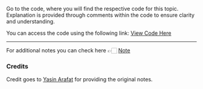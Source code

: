 Go to the code, where you will find the respective code for this topic. Explanation is provided through comments within the code to ensure clarity and understanding.

You can access the code using the following link:
[View Code Here]()

---
For additional notes you can check here 👉🏻 [Note](https://drive.google.com/file/d/1wz7KpI7vmILFRyf37GJfXqRLJsPZxPAt/view
)

### Credits

Credit goes to [Yasin Arafat](https://github.com/yasin-arafat-05) for providing the original notes.
